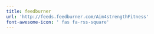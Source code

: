 ```yaml
---
title: feedburner
url: 'http://feeds.feedburner.com/Aim4strengthFitness'
font-awesome-icon: ' fas fa-rss-square'
---
```


